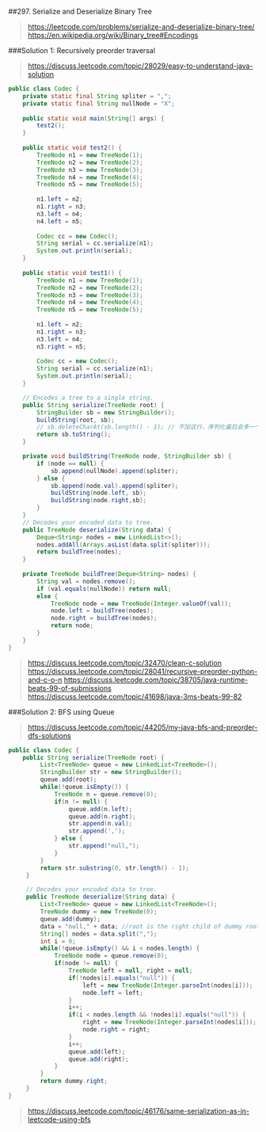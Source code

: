 ##297. Serialize and Deserialize Binary Tree
> https://leetcode.com/problems/serialize-and-deserialize-binary-tree/
> https://en.wikipedia.org/wiki/Binary_tree#Encodings

###Solution 1: Recursively preorder traversal
> https://discuss.leetcode.com/topic/28029/easy-to-understand-java-solution

```java
public class Codec {
    private static final String spliter = ",";
    private static final String nullNode = "X";
    
    public static void main(String[] args) {
        test2();
    }
    
    public static void test2() {
        TreeNode n1 = new TreeNode(1);
        TreeNode n2 = new TreeNode(2);
        TreeNode n3 = new TreeNode(3);
        TreeNode n4 = new TreeNode(4);
        TreeNode n5 = new TreeNode(5);
        
        n1.left = n2;
        n1.right = n3;
        n3.left = n4;
        n4.left = n5;
        
        Codec cc = new Codec();
        String serial = cc.serialize(n1);
        System.out.println(serial);
    }
    
    public static void test1() {
        TreeNode n1 = new TreeNode(1);
        TreeNode n2 = new TreeNode(2);
        TreeNode n3 = new TreeNode(3);
        TreeNode n4 = new TreeNode(4);
        TreeNode n5 = new TreeNode(5);
        
        n1.left = n2;
        n1.right = n3;
        n3.left = n4;
        n3.right = n5;
        
        Codec cc = new Codec();
        String serial = cc.serialize(n1);
        System.out.println(serial);
    }

    // Encodes a tree to a single string.
    public String serialize(TreeNode root) {
        StringBuilder sb = new StringBuilder();
        buildString(root, sb);
        // sb.deleteCharAt(sb.length() - 1); // 不加这行，序列化最后会多一个","
        return sb.toString();
    }

    private void buildString(TreeNode node, StringBuilder sb) {
        if (node == null) {
            sb.append(nullNode).append(spliter);
        } else {
            sb.append(node.val).append(spliter);
            buildString(node.left, sb);
            buildString(node.right,sb);
        }
    }
    // Decodes your encoded data to tree.
    public TreeNode deserialize(String data) {
        Deque<String> nodes = new LinkedList<>();
        nodes.addAll(Arrays.asList(data.split(spliter)));
        return buildTree(nodes);
    }
    
    private TreeNode buildTree(Deque<String> nodes) {
        String val = nodes.remove();
        if (val.equals(nullNode)) return null;
        else {
            TreeNode node = new TreeNode(Integer.valueOf(val));
            node.left = buildTree(nodes);
            node.right = buildTree(nodes);
            return node;
        }
    }
}
```

> https://discuss.leetcode.com/topic/32470/clean-c-solution
> https://discuss.leetcode.com/topic/28041/recursive-preorder-python-and-c-o-n
> https://discuss.leetcode.com/topic/38705/java-runtime-beats-99-of-submissions
> https://discuss.leetcode.com/topic/41698/java-3ms-beats-99-82

###Solution 2: BFS using Queue
> https://discuss.leetcode.com/topic/44205/my-java-bfs-and-preorder-dfs-solutions

```java
public class Codec {
    public String serialize(TreeNode root) {
         List<TreeNode> queue = new LinkedList<TreeNode>();
         StringBuilder str = new StringBuilder();
         queue.add(root);
         while(!queue.isEmpty()) {
             TreeNode n = queue.remove(0);
             if(n != null) {
                 queue.add(n.left);
                 queue.add(n.right);
                 str.append(n.val);
                 str.append(',');
             } else {
                 str.append("null,");
             }
         }
         return str.substring(0, str.length() - 1);
     }

     // Decodes your encoded data to tree.
     public TreeNode deserialize(String data) {
         List<TreeNode> queue = new LinkedList<TreeNode>();
         TreeNode dummy = new TreeNode(0);
         queue.add(dummy);
         data = "null," + data; //root is the right child of dummy root so add "null" as the left child
         String[] nodes = data.split(",");
         int i = 0;
         while(!queue.isEmpty() && i < nodes.length) {
             TreeNode node = queue.remove(0);
             if(node != null) {
                 TreeNode left = null, right = null;
                 if(!nodes[i].equals("null")) {
                     left = new TreeNode(Integer.parseInt(nodes[i]));
                     node.left = left;
                 }
                 i++;
                 if(i < nodes.length && !nodes[i].equals("null")) {
                     right = new TreeNode(Integer.parseInt(nodes[i]));
                     node.right = right;
                 }
                 i++;
                 queue.add(left);
                 queue.add(right);
             }
         }
         return dummy.right;
     }
}

```

> https://discuss.leetcode.com/topic/46176/same-serialization-as-in-leetcode-using-bfs
